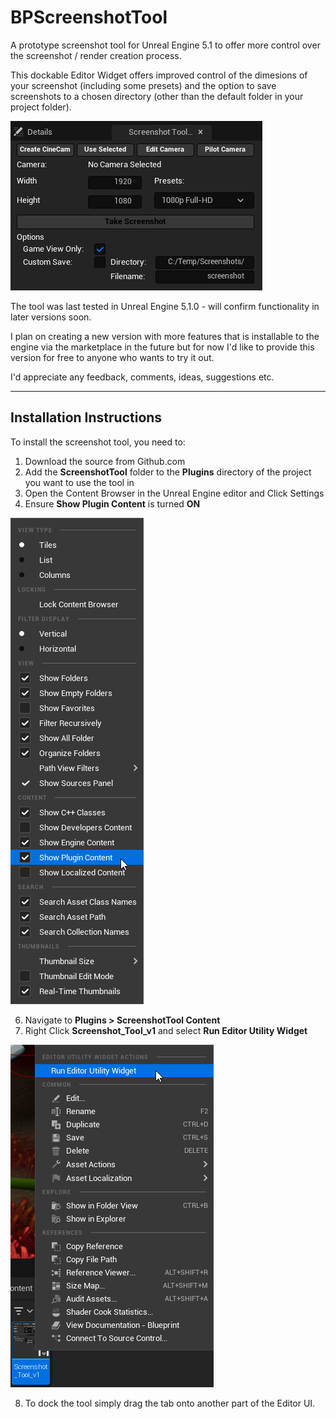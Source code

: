 # BPScreenshotTool
A prototype screenshot tool for Unreal Engine 5.1 to offer more control over the screenshot / render creation process.

This dockable Editor Widget offers improved control of the dimesions of your screenshot (including some presets) and the option to save screenshots to a chosen directory (other than the default folder in your project folder).

![screenshot](assets/ScreenshotToolScreenshot.png)

The tool was last tested in Unreal Engine 5.1.0 - will confirm functionality in later versions soon.

I plan on creating a new version with more features that is installable to the engine via the marketplace in the future but for now I'd like to provide this version for free to anyone who wants to try it out.

I'd appreciate any feedback, comments, ideas, suggestions etc.

---
## Installation Instructions

To install the screenshot tool, you need to:
1. Download the source from Github.com 
2. Add the **ScreenshotTool** folder to the **Plugins** directory of the project you want to use the tool in
3. Open the Content Browser in the Unreal Engine editor and Click Settings
4. Ensure **Show Plugin Content** is turned **ON**
   
![show plugin content screenshot](assets/SettingsScreenshot.png)

6. Navigate to **Plugins > ScreenshotTool Content**
7. Right Click **Screenshot_Tool_v1** and select **Run Editor Utility Widget**

![run editor utility widget screenshot](assets/RunScreenshot.png)

8. To dock the tool simply drag the tab onto another part of the Editor UI.
